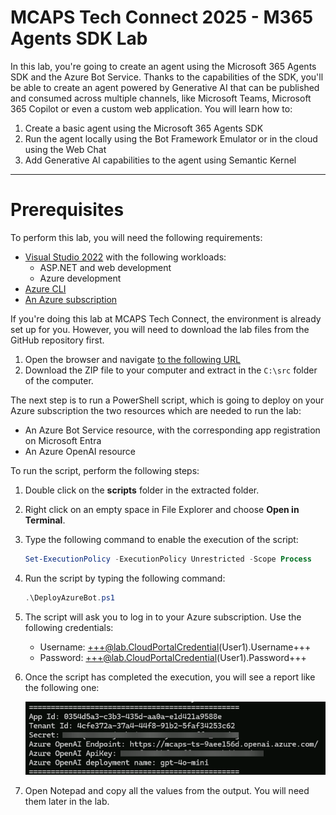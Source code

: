 # MCAPS Tech Connect 2025 - M365 Agents SDK Lab

In this lab, you're going to create an agent using the Microsoft 365 Agents SDK and the Azure Bot Service. Thanks to the capabilities of the SDK, you'll be able to create an agent powered by Generative AI that can be published and consumed across multiple channels, like Microsoft Teams, Microsoft 365 Copilot or even a custom web application.
You will learn how to:

1. Create a basic agent using the Microsoft 365 Agents SDK
2. Run the agent locally using the Bot Framework Emulator or in the cloud using the Web Chat
3. Add Generative AI capabilities to the agent using Semantic Kernel

---

# Prerequisites
To perform this lab, you will need the following requirements:

- [Visual Studio 2022](https://visualstudio.microsoft.com/vs/) with the following workloads:
  - ASP.NET and web development
  - Azure development
- [Azure CLI](https://docs.microsoft.com/cli/azure/install-azure-cli)
- [An Azure subscription](https://azure.microsoft.com/)

If you're doing this lab at MCAPS Tech Connect, the environment is already set up for you. However, you will need to download the lab files from the GitHub repository first.

1. Open the browser and navigate [to the following URL](https://github.com/microsoft/MCAPSTechConnect2024-lab214/archive/refs/heads/main.zip)
2. Download the ZIP file to your computer and extract in the `C:\src` folder of the computer.

The next step is to run a PowerShell script, which is going to deploy on your Azure subscription the two resources which are needed to run the lab:

- An Azure Bot Service resource, with the corresponding app registration on Microsoft Entra
- An Azure OpenAI resource

To run the script, perform the following steps:

1. Double click on the **scripts** folder in the extracted folder.
2. Right click on an empty space in File Explorer and choose **Open in Terminal**.
3. Type the following command to enable the execution of the script:

    ```powershell
    Set-ExecutionPolicy -ExecutionPolicy Unrestricted -Scope Process
    ```
4. Run the script by typing the following command:

    ```powershell
    .\DeployAzureBot.ps1
    ```

5. The script will ask you to log in to your Azure subscription. Use the following credentials:

    - Username: +++@lab.CloudPortalCredential(User1).Username+++
    - Password: +++@lab.CloudPortalCredential(User1).Password+++

6. Once the script has completed the execution, you will see a report like the following one:

    ![The output of the PowerShell script](pre-script-output.png)

7. Open Notepad and copy all the values from the output. You will need them later in the lab.


